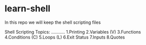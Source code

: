 # learn-shell

In this repo we will keep the shell scripting files

Shell Scripting Topics:
...........
1.Printing
2.Variables (V)
3.Functions 
4.Conditions (C)
5.Loops (L)
6.Exit Status
7.Inputs
8.Quotes


